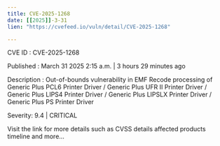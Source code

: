```yaml
---
title: CVE-2025-1268
date: [[2025]]-3-31
lien: "https://cvefeed.io/vuln/detail/CVE-2025-1268"

---
```


CVE ID : CVE-2025-1268

Published :  March 31
2025
2:15 a.m. | 3 hours
29 minutes ago

Description : Out-of-bounds vulnerability in EMF Recode processing of Generic Plus PCL6 Printer Driver / Generic Plus UFR II Printer Driver / Generic Plus LIPS4 Printer Driver / Generic Plus LIPSLX Printer Driver / Generic Plus PS Printer Driver

Severity: 9.4 | CRITICAL

Visit the link for more details
such as CVSS details
affected products
timeline
and more...
